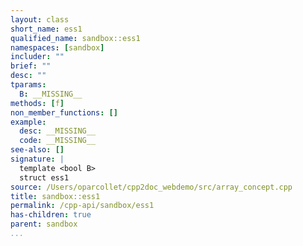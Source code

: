 ```yaml
---
layout: class
short_name: ess1
qualified_name: sandbox::ess1
namespaces: [sandbox]
includer: ""
brief: ""
desc: ""
tparams:
  B: __MISSING__
methods: [f]
non_member_functions: []
example:
  desc: __MISSING__
  code: __MISSING__
see-also: []
signature: |
  template <bool B>
  struct ess1
source: /Users/oparcollet/cpp2doc_webdemo/src/array_concept.cpp
title: sandbox::ess1
permalink: /cpp-api/sandbox/ess1
has-children: true
parent: sandbox
...
```


